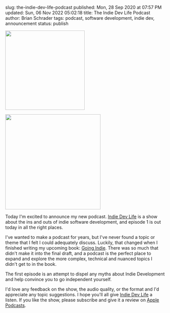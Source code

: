 slug: the-indie-dev-life-podcast
published: Mon, 28 Sep 2020 at 07:57 PM
updated: Sun, 06 Nov 2022 05:02:18 
title: The Indie Dev Life Podcast
author: Brian Schrader
tags: podcast, software development, indie dev, announcement
status: publish

<img
    class="image-right hide-on-mobile"
    src="https://indiedevlife.fm/static/cover.png"
    width="250"
    height="250"
    style="width:250px;height:250px;"
/>

<img
    class="image-center show-on-mobile"
    src="https://indiedevlife.fm/static/cover.png"
    width="300"
    height="300"
    style="width:300px;height:300px;"
/>

Today I'm excited to announce my new podcast. [Indie Dev Life][1] is a show about the ins and outs of indie software development, and episode 1 is out today in all the right places.

I've wanted to make a podcast for years, but I've never found a topic or theme that I felt I could adequately discuss. Luckily, that changed when I finished writing my upcoming book: [Going Indie][2]. There was so much that didn't make it into the final draft, and a podcast is the perfect place to expand and explore the more complex, technical and nuanced topics I didn't get to in the book.

The first episode is an attempt to dispel any myths about Indie Development and help convince you to go independent yourself.

I'd love any feedback on the show, the audio quality, or the format and I'd appreciate any topic suggestions. I hope you'll all give [Indie Dev Life][1] a listen. If you like the show, please subscribe and give it a review on [Apple Podcasts][3].


[1]: https://indiedevlife.fm
[2]: https://goingindie.tech
[3]: https://podcasts.apple.com/us/podcast/indie-dev-life/id1533547186
